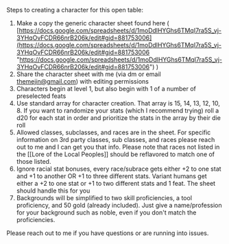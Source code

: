 Steps to creating a character for this open table:

1. Make a copy the generic character sheet found here ( [https://docs.google.com/spreadsheets/d/1moDdlHYGhs6TMqI7ra5S_vj-3YHqOvFCDR66nrB206k/edit#gid=881753006](https://docs.google.com/spreadsheets/d/1moDdlHYGhs6TMqI7ra5S_vj-3YHqOvFCDR66nrB206k/edit#gid=881753006 "https://docs.google.com/spreadsheets/d/1moDdlHYGhs6TMqI7ra5S_vj-3YHqOvFCDR66nrB206k/edit#gid=881753006") )
2. Share the character sheet with me (via dm or email themejin@gmail.com) with editing permissions
3. Characters begin at level 1, but also begin with 1 of a number of preselected feats
4. Use standard array for character creation. That array is 15, 14, 13, 12, 10, 8. If you want to randomize your stats (which I recommend trying) roll a d20 for each stat in order and prioritize the stats in the array by their die roll
5. Allowed classes, subclasses, and races are in the sheet. For specific information on 3rd party classes, sub classes, and races please reach out to me and I can get you that info. Please note that races not listed in the [[Lore of the Local Peoples]] should be reflavored to match one of those listed.
6. Ignore racial stat bonuses, every race/subrace gets either +2 to one stat and +1 to another OR +1 to three different stats. Variant humans get either a +2 to one stat or +1 to two different stats and 1 feat. The sheet should handle this for you
7. Backgrounds will be simplified to two skill proficiencies, a tool proficiency, and 50 gold (already included). Just give a name/profession for your background such as noble, even if you don't match the proficiencies.

Please reach out to me if you have questions or are running into issues. 